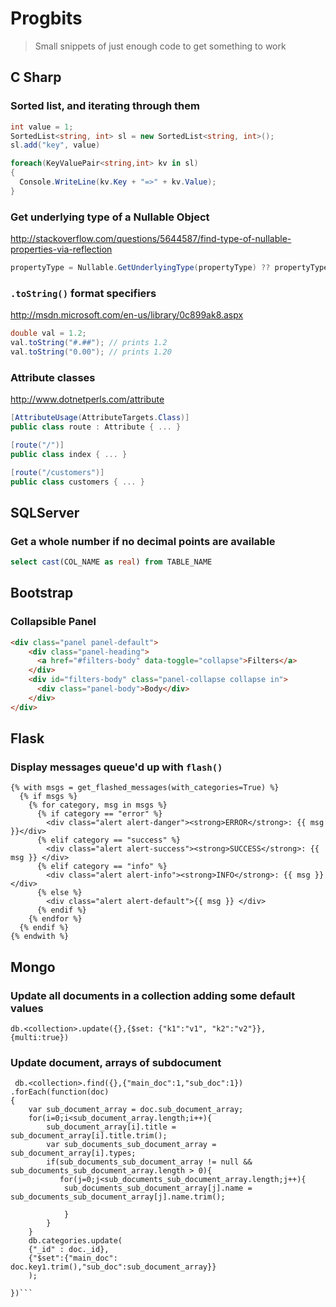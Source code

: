 # Progbits
> Small snippets of just enough code to get something to work

## C Sharp

### Sorted list, and iterating through them 

```C#
int value = 1;
SortedList<string, int> sl = new SortedList<string, int>();
sl.add("key", value)

foreach(KeyValuePair<string,int> kv in sl) 
{
  Console.WriteLine(kv.Key + "=>" + kv.Value);
}
```

### Get underlying type of a Nullable Object

http://stackoverflow.com/questions/5644587/find-type-of-nullable-properties-via-reflection

```C#
propertyType = Nullable.GetUnderlyingType(propertyType) ?? propertyType
```

### `.toString()` format specifiers

http://msdn.microsoft.com/en-us/library/0c899ak8.aspx

```C#
double val = 1.2;
val.toString("#.##"); // prints 1.2
val.toString("0.00"); // prints 1.20
```

### Attribute classes

http://www.dotnetperls.com/attribute

```C#
[AttributeUsage(AttributeTargets.Class)]
public class route : Attribute { ... }

[route("/")]
public class index { ... }

[route("/customers")]
public class customers { ... }
```

## SQLServer

### Get a whole number if no decimal points are available

```SQL
select cast(COL_NAME as real) from TABLE_NAME
```

## Bootstrap 

### Collapsible Panel

```HTML
<div class="panel panel-default">
    <div class="panel-heading">
      <a href="#filters-body" data-toggle="collapse">Filters</a>
    </div>
    <div id="filters-body" class="panel-collapse collapse in">
      <div class="panel-body">Body</div>
    </div>
</div>
```

## Flask

### Display messages queue'd up with `flash()`

```Jinja
{% with msgs = get_flashed_messages(with_categories=True) %}
  {% if msgs %}
    {% for category, msg in msgs %}
      {% if category == "error" %}
        <div class="alert alert-danger"><strong>ERROR</strong>: {{ msg }}</div>
      {% elif category == "success" %}
        <div class="alert alert-success"><strong>SUCCESS</strong>: {{ msg }} </div>
      {% elif category == "info" %}
        <div class="alert alert-info"><strong>INFO</strong>: {{ msg }} </div>
      {% else %}
        <div class="alert alert-default">{{ msg }} </div>
      {% endif %}
    {% endfor %}
  {% endif %}
{% endwith %}
```

## Mongo

### Update all documents in a collection adding some default values

```mongo
db.<collection>.update({},{$set: {"k1":"v1", "k2":"v2"}}, {multi:true})
```

### Update document, arrays of subdocument 

```
 db.<collection>.find({},{"main_doc":1,"sub_doc":1})
.forEach(function(doc)
{    
    var sub_document_array = doc.sub_document_array;
    for(i=0;i<sub_document_array.length;i++){
        sub_document_array[i].title = sub_document_array[i].title.trim();
        var sub_documents_sub_document_array = sub_document_array[i].types;
        if(sub_documents_sub_document_array != null && sub_documents_sub_document_array.length > 0){
           for(j=0;j<sub_documents_sub_document_array.length;j++){
            sub_documents_sub_document_array[j].name = sub_documents_sub_document_array[j].name.trim();   
               
            }
        }
    }
    db.categories.update(
    {"_id" : doc._id},
    {"$set":{"main_doc": doc.key1.trim(),"sub_doc":sub_document_array}}
    );
       
})```
